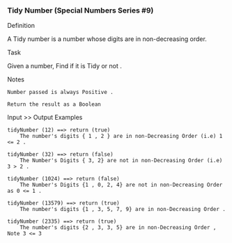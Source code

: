### Tidy Number (Special Numbers Series #9)

Definition

A Tidy number is a number whose digits are in non-decreasing order.

Task

Given a number, Find if it is Tidy or not .

Notes

    Number passed is always Positive .

    Return the result as a Boolean

Input >> Output Examples
```
tidyNumber (12) ==> return (true)
    The number's digits { 1 , 2 } are in non-Decreasing Order (i.e) 1 <= 2 .

tidyNumber (32) ==> return (false)
    The Number's Digits { 3, 2} are not in non-Decreasing Order (i.e) 3 > 2 .

tidyNumber (1024) ==> return (false)
    The Number's Digits {1 , 0, 2, 4} are not in non-Decreasing Order as 0 <= 1 .

tidyNumber (13579) ==> return (true)
    The number's digits {1 , 3, 5, 7, 9} are in non-Decreasing Order .

tidyNumber (2335) ==> return (true)
    The number's digits {2 , 3, 3, 5} are in non-Decreasing Order , Note 3 <= 3 
